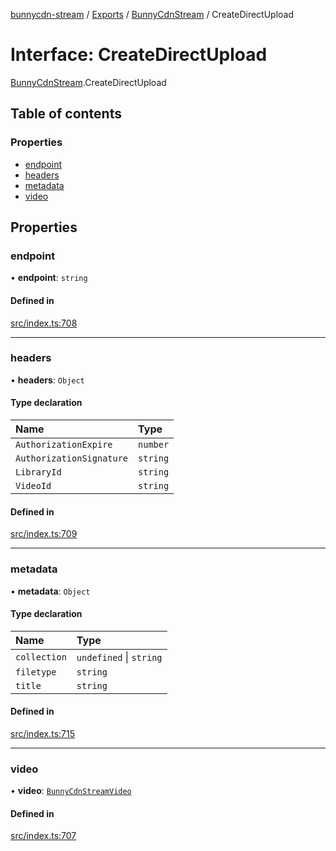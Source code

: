 [bunnycdn-stream](../README.md) / [Exports](../modules.md) / [BunnyCdnStream](../modules/BunnyCdnStream.md) / CreateDirectUpload

# Interface: CreateDirectUpload

[BunnyCdnStream](../modules/BunnyCdnStream.md).CreateDirectUpload

## Table of contents

### Properties

- [endpoint](BunnyCdnStream.CreateDirectUpload.md#endpoint)
- [headers](BunnyCdnStream.CreateDirectUpload.md#headers)
- [metadata](BunnyCdnStream.CreateDirectUpload.md#metadata)
- [video](BunnyCdnStream.CreateDirectUpload.md#video)

## Properties

### endpoint

• **endpoint**: `string`

#### Defined in

[src/index.ts:708](https://github.com/dan-online/bunnycdn-stream/blob/316ffbe/src/index.ts#L708)

___

### headers

• **headers**: `Object`

#### Type declaration

| Name | Type |
| :------ | :------ |
| `AuthorizationExpire` | `number` |
| `AuthorizationSignature` | `string` |
| `LibraryId` | `string` |
| `VideoId` | `string` |

#### Defined in

[src/index.ts:709](https://github.com/dan-online/bunnycdn-stream/blob/316ffbe/src/index.ts#L709)

___

### metadata

• **metadata**: `Object`

#### Type declaration

| Name | Type |
| :------ | :------ |
| `collection` | `undefined` \| `string` |
| `filetype` | `string` |
| `title` | `string` |

#### Defined in

[src/index.ts:715](https://github.com/dan-online/bunnycdn-stream/blob/316ffbe/src/index.ts#L715)

___

### video

• **video**: [`BunnyCdnStreamVideo`](../classes/BunnyCdnStreamVideo.md)

#### Defined in

[src/index.ts:707](https://github.com/dan-online/bunnycdn-stream/blob/316ffbe/src/index.ts#L707)
